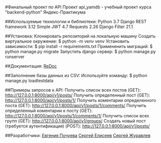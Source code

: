 #Финальный проект по API
Проект api_yamdb - учебный проект курса "backend-python" Яндекс-Практикума


##Используемые технологии и библиотеки:
Python 3.7
Django REST framework 3.12
Simple JWT 4.7
Requests 2.26
Django Filter 21.1


##Установка:
Клонировать репозиторий на локальную машину
Создать виртуальное окружение: $ python -m venv venv
Установить зависимости: $ pip install -r requirements.txt
Примененить миграций: $ python manage.py migrate
Запустить django сервер: $ python manage.py runserver


##Документация:
[ReDoc](http://127.0.0.1:8000/redoc/)


##Заполнение базы данных из CSV:
Используйте команду: $ python manage.py loadtestdata


##Примеры запросов к API:
Получить список всех постов (GET): http://127.0.0.1:8000/api/v1/posts/
Получить определенный пост (GET): http://127.0.0.1:8000/api/v1/posts/1/
Получить коментарии определенного поста (GET): http://127.0.0.1:8000/api/v1/posts/1/comments/
Получить определенный коментарии к посту (GET): http://127.0.0.1:8000/api/v1/posts/1/comments/1/
Получить список всех групп (GET): http://127.0.0.1:8000/api/v1/groups/
Создать новый пост (требуется аутентификация) (POST): http://127.0.0.1:8000/api/v1/posts/


##Разработчики:
[Евгения Почуева](https://github.com/Eugen-bal)
[Сергей Елисеев](https://github.com/Serge170)
[Сергей Журавлев](https://github.com/geocrane)

